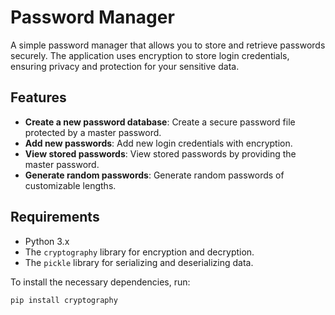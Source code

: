 # Password Manager

A simple password manager that allows you to store and retrieve passwords securely. The application uses encryption to store login credentials, ensuring privacy and protection for your sensitive data.

## Features

- **Create a new password database**: Create a secure password file protected by a master password.
- **Add new passwords**: Add new login credentials with encryption.
- **View stored passwords**: View stored passwords by providing the master password.
- **Generate random passwords**: Generate random passwords of customizable lengths.

## Requirements

- Python 3.x
- The `cryptography` library for encryption and decryption.
- The `pickle` library for serializing and deserializing data.

To install the necessary dependencies, run:

```bash
pip install cryptography
